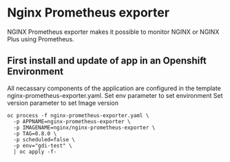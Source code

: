 # Nginx Prometheus exporter

NGINX Prometheus exporter makes it possible to monitor NGINX or NGINX Plus using Prometheus.

## First install and update of app in an Openshift Environment

All necassary components of the application are configured in the template nginx-prometheus-exporter.yaml.
Set env parameter to set environment
Set version parameter to set Image version
```
oc process -f nginx-prometheus-exporter.yaml \
  -p APPNAME=nginx-prometheus-exporter \
  -p IMAGENAME=nginx/nginx-prometheus-exporter \ 
  -p TAG=0.8.0 \
  -p scheduled=false \
  -p env="gdi-test" \ 
  | oc apply -f-
```
